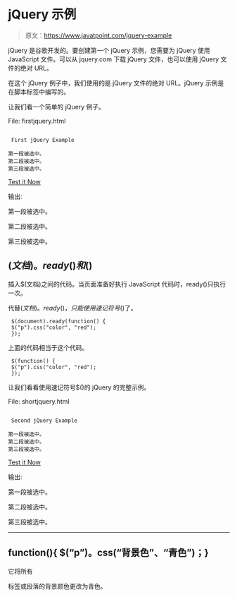 # jQuery 示例

> 原文：<https://www.javatpoint.com/jquery-example>

jQuery 是谷歌开发的。要创建第一个 jQuery 示例，您需要为 jQuery 使用 JavaScript 文件。可以从 jquery.com 下载 jQuery 文件，也可以使用 jQuery 文件的绝对 URL。

在这个 jQuery 例子中，我们使用的是 jQuery 文件的绝对 URL。jQuery 示例是在脚本标签中编写的。

让我们看一个简单的 jQuery 例子。

File: firstjquery.html

```

 First jQuery Example

第一段被选中。
第二段被选中。
第三段被选中。

```

[Test it Now](https://www.javatpoint.com/oprweb/test.jsp?filename=jqueryexample1)

输出:

第一段被选中。

第二段被选中。

第三段被选中。

## $(文档)。ready()和$()

插入$(文档)之间的代码。当页面准备好执行 JavaScript 代码时，ready()只执行一次。

代替$(文档)。ready()，只能使用速记符号$()了。

```
 $(document).ready(function() {
 $("p").css("color", "red");
 });

```

上面的代码相当于这个代码。

```
 $(function() {
 $("p").css("color", "red");
 });

```

让我们看看使用速记符号$()的 jQuery 的完整示例。

File: shortjquery.html

```

 Second jQuery Example

第一段被选中。
第二段被选中。
第三段被选中。

```

[Test it Now](https://www.javatpoint.com/oprweb/test.jsp?filename=jqueryexample2)

输出:

第一段被选中。

第二段被选中。

第三段被选中。

* * *

## function(){ $(“p”)。css(“背景色”、“青色”)；}

它将所有

标签或段落的背景颜色更改为青色。